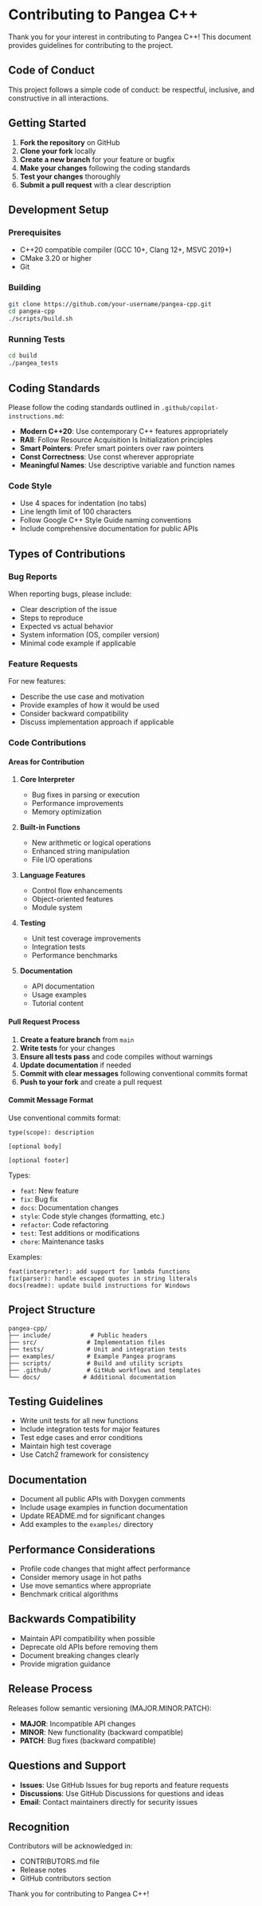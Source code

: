 # Contributing to Pangea C++

Thank you for your interest in contributing to Pangea C++! This document provides guidelines for contributing to the project.

## Code of Conduct

This project follows a simple code of conduct: be respectful, inclusive, and constructive in all interactions.

## Getting Started

1. **Fork the repository** on GitHub
2. **Clone your fork** locally
3. **Create a new branch** for your feature or bugfix
4. **Make your changes** following the coding standards
5. **Test your changes** thoroughly
6. **Submit a pull request** with a clear description

## Development Setup

### Prerequisites

- C++20 compatible compiler (GCC 10+, Clang 12+, MSVC 2019+)
- CMake 3.20 or higher
- Git

### Building

```bash
git clone https://github.com/your-username/pangea-cpp.git
cd pangea-cpp
./scripts/build.sh
```

### Running Tests

```bash
cd build
./pangea_tests
```

## Coding Standards

Please follow the coding standards outlined in `.github/copilot-instructions.md`:

- **Modern C++20**: Use contemporary C++ features appropriately
- **RAII**: Follow Resource Acquisition Is Initialization principles
- **Smart Pointers**: Prefer smart pointers over raw pointers
- **Const Correctness**: Use const wherever appropriate
- **Meaningful Names**: Use descriptive variable and function names

### Code Style

- Use 4 spaces for indentation (no tabs)
- Line length limit of 100 characters
- Follow Google C++ Style Guide naming conventions
- Include comprehensive documentation for public APIs

## Types of Contributions

### Bug Reports

When reporting bugs, please include:
- Clear description of the issue
- Steps to reproduce
- Expected vs actual behavior
- System information (OS, compiler version)
- Minimal code example if applicable

### Feature Requests

For new features:
- Describe the use case and motivation
- Provide examples of how it would be used
- Consider backward compatibility
- Discuss implementation approach if applicable

### Code Contributions

#### Areas for Contribution

1. **Core Interpreter**
   - Bug fixes in parsing or execution
   - Performance improvements
   - Memory optimization

2. **Built-in Functions**
   - New arithmetic or logical operations
   - Enhanced string manipulation
   - File I/O operations

3. **Language Features**
   - Control flow enhancements
   - Object-oriented features
   - Module system

4. **Testing**
   - Unit test coverage improvements
   - Integration tests
   - Performance benchmarks

5. **Documentation**
   - API documentation
   - Usage examples
   - Tutorial content

#### Pull Request Process

1. **Create a feature branch** from `main`
2. **Write tests** for your changes
3. **Ensure all tests pass** and code compiles without warnings
4. **Update documentation** if needed
5. **Commit with clear messages** following conventional commits format
6. **Push to your fork** and create a pull request

#### Commit Message Format

Use conventional commits format:

```
type(scope): description

[optional body]

[optional footer]
```

Types:
- `feat`: New feature
- `fix`: Bug fix
- `docs`: Documentation changes
- `style`: Code style changes (formatting, etc.)
- `refactor`: Code refactoring
- `test`: Test additions or modifications
- `chore`: Maintenance tasks

Examples:
```
feat(interpreter): add support for lambda functions
fix(parser): handle escaped quotes in string literals
docs(readme): update build instructions for Windows
```

## Project Structure

```
pangea-cpp/
├── include/           # Public headers
├── src/              # Implementation files
├── tests/            # Unit and integration tests
├── examples/         # Example Pangea programs
├── scripts/          # Build and utility scripts
├── .github/          # GitHub workflows and templates
└── docs/            # Additional documentation
```

## Testing Guidelines

- Write unit tests for all new functions
- Include integration tests for major features
- Test edge cases and error conditions
- Maintain high test coverage
- Use Catch2 framework for consistency

## Documentation

- Document all public APIs with Doxygen comments
- Include usage examples in function documentation
- Update README.md for significant changes
- Add examples to the `examples/` directory

## Performance Considerations

- Profile code changes that might affect performance
- Consider memory usage in hot paths
- Use move semantics where appropriate
- Benchmark critical algorithms

## Backwards Compatibility

- Maintain API compatibility when possible
- Deprecate old APIs before removing them
- Document breaking changes clearly
- Provide migration guidance

## Release Process

Releases follow semantic versioning (MAJOR.MINOR.PATCH):

- **MAJOR**: Incompatible API changes
- **MINOR**: New functionality (backward compatible)
- **PATCH**: Bug fixes (backward compatible)

## Questions and Support

- **Issues**: Use GitHub Issues for bug reports and feature requests
- **Discussions**: Use GitHub Discussions for questions and ideas
- **Email**: Contact maintainers directly for security issues

## Recognition

Contributors will be acknowledged in:
- CONTRIBUTORS.md file
- Release notes
- GitHub contributors section

Thank you for contributing to Pangea C++!
